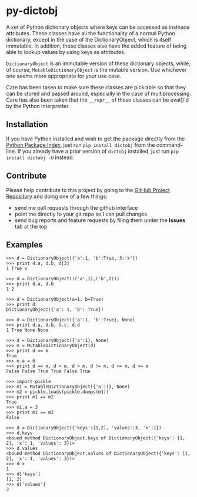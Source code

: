 py-dictobj
==========

A set of Python dictionary objects where keys can be accessed as instnace attributes.
These classes have all the functionality of a normal Python dictionary, except
in the case of the DictionaryObject, which is itself immutable.  In addition,
these classes also have the added feature of being able to lookup values by
using keys as attributes.

`DictionaryObject` is an immutable version of these dictionary objects, while, of
course, `MutableDictionaryObject` is the mutable version.  Use whichever one
seems more appropriate for your use case.

Care has been taken to make sure these classes are picklable so that they can be
stored and passed around, especially in the case of multiprocessing.  Care has
also been taken that the `__repr__` of these classes can be eval()'d by the Python
interpretter.

Installation
------------

If you have Python installed and wish to get the package directly from the
[Python Package Index](http://pypi.python.org/pypi/dictobj), just run
`pip install dictobj` from the command-line.  If you already have a prior
version of `dictobj` installed, just run `pip install dictobj -U` instead.

Contribute
----------

Please help contribute to this project by going to the
[GitHub Project Repository](https://github.com/grimwm/py-dictobj) and doing one
of a few things:

 * send me pull requests through the github interface
 * point me directly to your git repo so I can pull changes
 * send bug reports and feature requests by filing them under the __Issues__ tab at the top

Examples
--------
    >>> d = DictionaryObject({'a':1, 'b':True, 3:'x'})
    >>> print d.a, d.b, d[3]
    1 True x
    
    >>> d = DictionaryObject((('a',1),('b',2)))
    >>> print d.a, d.b
    1 2
    
    >>> d = DictionaryObject(a=1, b=True)
    >>> print d
    DictionaryObject({'a': 1, 'b': True})

    >>> d = DictionaryObject({'a':1, 'b':True}, None)
    >>> print d.a, d.b, d.c, d.d
    1 True None None
    
    >>> d = DictionaryObject({'a':1}, None)
    >>> m = MutableDictionaryObject(d)
    >>> print d == m
    True
    >>> m.a = 0
    >>> print d == m, d < m, d > m, d != m, d <= m, d >= m
    False False True True False True
  
    >>> import pickle
    >>> m1 = MutableDictionaryObject({'a':1}, None)
    >>> m2 = pickle.loads(pickle.dumps(m1))
    >>> print m1 == m2
    True
    >>> m1.a = 3
    >>> print m1 == m2
    False

    >>> d = DictionaryObject({'keys':[1,2], 'values':3, 'x':1})
    >>> d.keys
    <bound method DictionaryObject.keys of DictionaryObject({'keys': [1, 2], 'x': 1, 'values': 3})>
    >>> d.values
    <bound method DictionaryObject.values of DictionaryObject({'keys': [1, 2], 'x': 1, 'values': 3})>
    >>> d.x
    1
    >>> d['keys']
    [1, 2]
    >>> d['values']
    3
